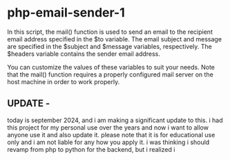 # php-email-sender-1

In this script, the mail() function is used to send an email to the recipient email address specified in the $to variable. The email subject and message are specified in the $subject and $message variables, respectively. The $headers variable contains the sender email address.

You can customize the values of these variables to suit your needs. Note that the mail() function requires a properly configured mail server on the host machine in order to work properly.


## UPDATE -
today is september 2024, and i am making a significant update to this. i had this project for my personal use over the years and now i want to allow anyone use it and also update it. please note that it is for educational use only and i am not liable for any how you apply it. i was thinking i should revamp from php to python for the backend, but i realized i